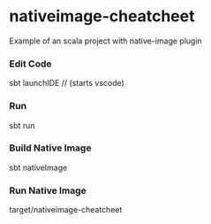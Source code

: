 # nativeimage-cheatcheet
Example of an scala project with native-image plugin

### Edit Code
sbt launchIDE // (starts vscode)

### Run
sbt run

### Build Native Image
sbt nativeImage

### Run Native Image
target/nativeimage-cheatcheet
